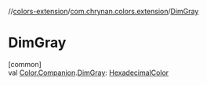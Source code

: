 //[colors-extension](../../index.md)/[com.chrynan.colors.extension](index.md)/[DimGray](-dim-gray.md)

# DimGray

[common]\
val [Color.Companion](../../../colors-core/colors-core/com.chrynan.colors/-color/-companion/index.md).[DimGray](-dim-gray.md): [HexadecimalColor](../../../colors-core/colors-core/com.chrynan.colors/-hexadecimal-color/index.md)
